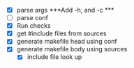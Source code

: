  - [x] parse args ***Add -h, and -c ***
 - [ ] parse conf
 - [x] Run checks
 - [x] get #include files from sources
 - [x] generate makefile head using conf
 - [x] generate makefile body using sources
    - [x] include file look up
